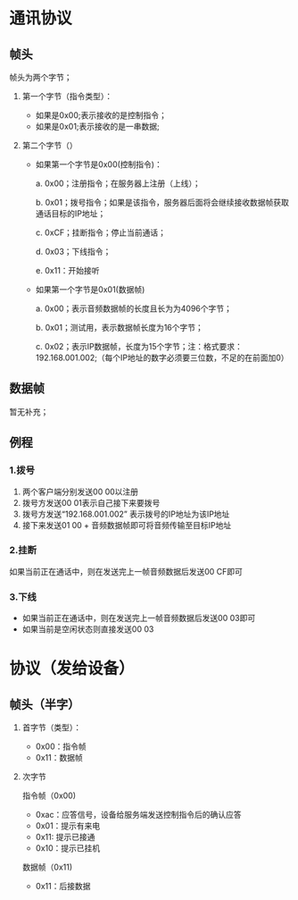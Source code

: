 # 通讯协议

## 帧头

帧头为两个字节；

1. 第一个字节（指令类型）：

   - 如果是0x00;表示接收的是控制指令；
   - 如果是0x01;表示接收的是一串数据;

2. 第二个字节（）

   - 如果第一个字节是0x00(控制指令)：

     a. 0x00；注册指令；在服务器上注册（上线）；

     b. 0x01；拨号指令；如果是该指令，服务器后面将会继续接收数据帧获取通话目标的IP地址；

     c. 0xCF；挂断指令；停止当前通话；

     d. 0x03；下线指令；
     
     e. 0x11：开始接听
   
     
   
   - 如果第一个字节是0x01(数据帧)
   
     a. 0x00；表示音频数据帧的长度且长为为4096个字节；
     
     b. 0x01；测试用，表示数据帧长度为16个字节；
     
     c. 0x02；表示IP数据帧，长度为15个字节；注：格式要求：192.168.001.002;（每个IP地址的数字必须要三位数，不足的在前面加0）

## 数据帧

暂无补充；



## 例程

### 1.拨号

1. 两个客户端分别发送00 00以注册
2. 拨号方发送00 01表示自己接下来要拨号
3. 拨号方发送“192.168.001.002” 表示拨号的IP地址为该IP地址
4. 接下来发送01 00 + 音频数据帧即可将音频传输至目标IP地址

### 2.挂断

如果当前正在通话中，则在发送完上一帧音频数据后发送00 CF即可

### 3.下线

- 如果当前正在通话中，则在发送完上一帧音频数据后发送00 03即可
- 如果当前是空闲状态则直接发送00 03


# 协议（发给设备）
## 帧头（半字）
1. 首字节（类型）：

   - 0x00：指令帧
   - 0x11：数据帧

2. 次字节
   
   指令帧（0x00)
   - 0xac：应答信号，设备给服务端发送控制指令后的确认应答
   - 0x01：提示有来电
   - 0x11: 提示已接通
   - 0x10：提示已挂机

   数据帧（0x11)
   - 0x11：后接数据

